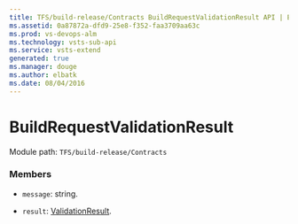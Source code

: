 ```yaml
---
title: TFS/build-release/Contracts BuildRequestValidationResult API | Extensions for Visual Studio Team Services
ms.assetid: 0a87872a-dfd9-25e8-f352-faa3709aa63c
ms.prod: vs-devops-alm
ms.technology: vsts-sub-api
ms.service: vsts-extend
generated: true
ms.manager: douge
ms.author: elbatk
ms.date: 08/04/2016
---
```


# BuildRequestValidationResult

Module path: `TFS/build-release/Contracts`


### Members

* `message`: string. 

* `result`: [ValidationResult](./ValidationResult.md). 

